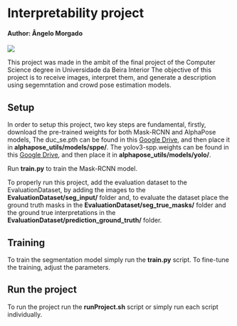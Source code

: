 # Interpretability project
#### Author: Ângelo Morgado

![](/EvaluationDataset/final_results/image_interpretation.png)

This project was made in the ambit of the final project of the Computer Science degree in Universidade da Beira Interior
The objective of this project is to receive images, interpret them, and generate a description using segemntation and crowd pose estimation models.

## Setup

In order to setup this project, two key steps are fundamental, firstly, download the pre-trained weights for both Mask-RCNN and AlphaPose models, 
The duc_se.pth can be found in this [Google Drive](https://drive.google.com/open?id=1OPORTWB2cwd5YTVBX-NE8fsauZJWsrtW), and then place it in **alphapose_utils/models/sppe/**.
The yolov3-spp.weights can be found in this [Google Drive](https://drive.google.com/open?id=1D47msNOOiJKvPOXlnpyzdKA3k6E97NTC), and then place it in **alphapose_utils/models/yolo/**.

Run **train.py** to train the Mask-RCNN model.

To properly run this project, add the evaluation dataset to the EvaluationDataset, by adding the images to the **EvaluationDataset/seg_input/** folder and, to evaluate the dataset place the ground truth masks in the **EvaluationDataset/seg_true_masks/** folder and the ground true interpretations in the **EvaluationDataset/prediction_ground_truth/** folder.

## Training

To train the segmentation model simply run the **train.py** script. To fine-tune the training, adjust the parameters.

## Run the project

To run the project run the **runProject.sh** script or simply run each script individually.

